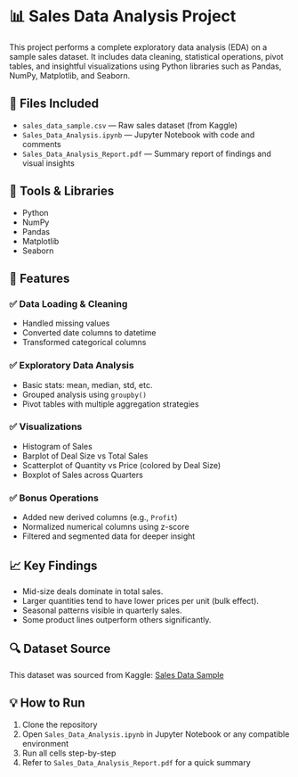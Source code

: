 

# 📊 Sales Data Analysis Project

This project performs a complete exploratory data analysis (EDA) on a sample sales dataset. It includes data cleaning, statistical operations, pivot tables, and insightful visualizations using Python libraries such as Pandas, NumPy, Matplotlib, and Seaborn.

## 📁 Files Included

- `sales_data_sample.csv` — Raw sales dataset (from Kaggle)
- `Sales_Data_Analysis.ipynb` — Jupyter Notebook with code and comments
- `Sales_Data_Analysis_Report.pdf` — Summary report of findings and visual insights

## 🧰 Tools & Libraries

- Python
- NumPy
- Pandas
- Matplotlib
- Seaborn

## 📌 Features

### ✅ Data Loading & Cleaning
- Handled missing values
- Converted date columns to datetime
- Transformed categorical columns

### ✅ Exploratory Data Analysis
- Basic stats: mean, median, std, etc.
- Grouped analysis using `groupby()`
- Pivot tables with multiple aggregation strategies

### ✅ Visualizations
- Histogram of Sales
- Barplot of Deal Size vs Total Sales
- Scatterplot of Quantity vs Price (colored by Deal Size)
- Boxplot of Sales across Quarters

### ✅ Bonus Operations
- Added new derived columns (e.g., `Profit`)
- Normalized numerical columns using z-score
- Filtered and segmented data for deeper insight

## 📈 Key Findings
- Mid-size deals dominate in total sales.
- Larger quantities tend to have lower prices per unit (bulk effect).
- Seasonal patterns visible in quarterly sales.
- Some product lines outperform others significantly.

## 🔍 Dataset Source
This dataset was sourced from Kaggle: [Sales Data Sample](https://www.kaggle.com/datasets)

## 💡 How to Run
1. Clone the repository
2. Open `Sales_Data_Analysis.ipynb` in Jupyter Notebook or any compatible environment
3. Run all cells step-by-step
4. Refer to `Sales_Data_Analysis_Report.pdf` for a quick summary

